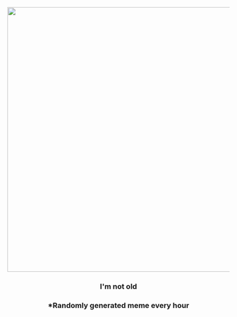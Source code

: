 <p align="center">
        <img src="https://i.redd.it/k48yjkdd14y81.gif" width="600" height="600">
        </p>
        <h3 align="center">I'm not old</h3>
        <h3 align="center">*Randomly generated meme every hour</h3>
    